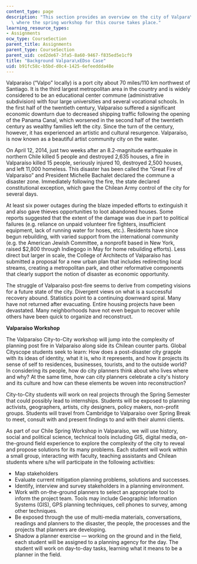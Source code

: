 ```yaml
---
content_type: page
description: "This section provides an overview on the city of Valpara\xEDso, Chile,\
  \ where the spring workshop for this course takes place."
learning_resource_types:
- Assignments
ocw_type: CourseSection
parent_title: Assignments
parent_type: CourseSection
parent_uid: ced2de67-3fa5-8a60-9467-f835ed5e1cf9
title: "Background Valpara\xEDso Case"
uid: b91fc58c-b5bd-d0c4-1425-6efeeddda48e
---
```


Valparaíso (“Valpo” locally) is a port city about 70 miles/110 km northwest of Santiago. It is the third largest metropolitan area in the country and is widely considered to be an educational center commune (administrative subdivision) with four large universities and several vocational schools. In the first half of the twentieth century, Valparaíso suffered a significant economic downturn due to decreased shipping traffic following the opening of the Panama Canal, which worsened in the second half of the twentieth century as wealthy families left the city. Since the turn of the century, however, it has experienced an artistic and cultural resurgence. Valparaíso, is now known as a beautiful artist community city on the water.

On April 12, 2014, just two weeks after an 8.2-magnitude earthquake in northern Chile killed 5 people and destroyed 2,635 houses, a fire in Valparaíso killed 15 people, seriously injured 10, destroyed 2,500 houses, and left 11,000 homeless. This disaster has been called the “Great Fire of Valparaíso” and President Michelle Bachalet declared the commune a disaster zone. Immediately following the fire, the state declared constitutional exception, which gave the Chilean Army control of the city for several days.

At least six power outages during the blaze impeded efforts to extinguish it and also gave thieves opportunities to loot abandoned houses. Some reports suggested that the extent of the damage was due in part to political failures (e.g. reliance on unpaid volunteer fire fighters, insufficient equipment, lack of running water for hoses, etc.). Residents have since begun rebuilding, with varied support from the international community (e.g. the American Jewish Committee, a nonprofit based in New York, raised $2,800 through Indiegogo in May for home rebuilding efforts). Less direct but larger in scale, the College of Architects of Valparaíso has submitted a proposal for a new urban plan that includes redirecting local streams, creating a metropolitan park, and other reformative components that clearly support the notion of disaster as economic opportunity.

The struggle of Valparaíso post-fire seems to derive from competing visions for a future state of the city. Divergent views on what is a successful recovery abound. Statistics point to a continuing downward spiral. Many have not returned after evacuating. Entire housing projects have been devastated. Many neighborhoods have not even begun to recover while others have been quick to organize and reconstruct.

**Valparaíso Workshop**

The Valparaíso City-to-City workshop will jump into the complexity of planning post fire in Valparaíso along side its Chilean counter parts. Global Cityscope students seek to learn: How does a post-disaster city grapple with its ideas of identity, what it is, who it represents, and how it projects its sense of self to residences, businesses, tourists, and to the outside world? In considering its people, how do city planners think about who lives where and why? At the same time, how can city planners celebrate a city's history and its culture and how can these elements be woven into reconstruction?

City-to-City students will work on real projects through the Spring Semester that could possibly lead to internships. Students will be exposed to planning activists, geographers, artists, city designers, policy makers, non-profit groups. Students will travel from Cambridge to Valparaíso over Spring Break to meet, consult with and present findings to and with their alumni clients. 

As part of our Chile Spring Workshop in Valparaíso, we will use history, social and political science, technical tools including GIS, digital media, on-the-ground field experience to explore the complexity of the city to reveal and propose solutions for its many problems. Each student will work within a small group, interacting with faculty, teaching assistants and Chilean students where s/he will participate in the following activities:

*   Map stakeholders
*   Evaluate current mitigation planning problems, solutions and successes.
*   Identify, interview and survey stakeholders in a planning environment.
*   Work with on-the-ground planners to select an appropriate tool to inform the project team. Tools may include Geographic Information Systems (GIS), GPS planning techniques, cell phones to survey, among other techniques.
*   Be exposed through the use of multi-media materials, conversations, readings and planners to the disaster, the people, the processes and the projects that planners are developing.
*   Shadow a planner exercise — working on the ground and in the field, each student will be assigned to a planning agency for the day. The student will work on day-to-day tasks, learning what it means to be a planner in the field.